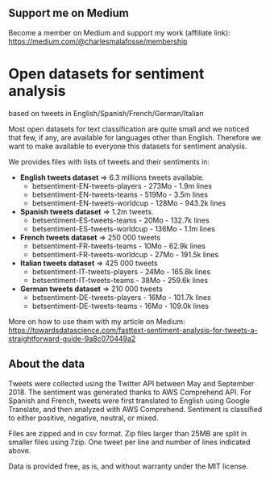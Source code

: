 ## Support me on Medium
Become a member on Medium and support my work (affiliate link): https://medium.com/@charlesmalafosse/membership

# Open datasets for sentiment analysis 
based on tweets in English/Spanish/French/German/Italian

Most open datasets for text classification are quite small and we noticed that few, if any, are available for languages other than English. Therefore we want to make available to everyone this datasets for sentiment analysis.

We provides files with lists of tweets and their sentiments in:
* **English tweets dataset** => 6.3 millions tweets available.
  * betsentiment-EN-tweets-players	- 273Mo	- 1.9m lines
  * betsentiment-EN-tweets-teams	- 519Mo	- 3.5m lines
  * betsentiment-EN-tweets-worldcup	- 128Mo	- 943.2k lines
* **Spanish tweets dataset** => 1.2m tweets.
  * betsentiment-ES-tweets-teams	- 20Mo -	132.7k lines
  * betsentiment-ES-tweets-worldcup	- 136Mo -	1.1m lines
* **French tweets dataset** => 250 000 tweets
  * betsentiment-FR-tweets-teams	- 10Mo	- 62.9k lines
  * betsentiment-FR-tweets-worldcup -	27Mo	- 191.5k lines
* **Italian tweets dataset** => 425 000 tweets
  * betsentiment-IT-tweets-players	- 24Mo -	165.8k lines
  * betsentiment-IT-tweets-teams	- 38Mo	- 259.6k lines
* **German tweets dataset** => 210 000 tweets
  * betsentiment-DE-tweets-players	- 16Mo -	101.7k lines
  * betsentiment-DE-tweets-teams	- 16Mo -	109.0k lines


More on how to use them with my article on Medium:
https://towardsdatascience.com/fasttext-sentiment-analysis-for-tweets-a-straightforward-guide-9a8c070449a2

## About the data

Tweets were collected using the Twitter API between May and September 2018. The sentiment was generated thanks to AWS Comprehend API. For Spanish and French, tweets were first translated to English using Google Translate, and then analyzed with AWS Comprehend. 
Sentiment is classified to either positive, negative, neutral, or mixed.

Files are zipped and in csv format. Zip files larger than 25MB are split in smaller files using 7zip. One tweet per line and number of lines indicated above.

Data is provided free, as is, and without warranty under the MIT license.
